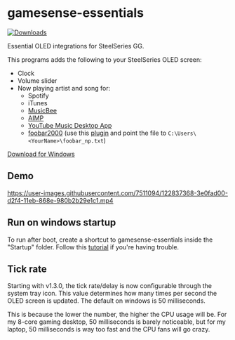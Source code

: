 # gamesense-essentials
[![Downloads](https://img.shields.io/github/downloads/mtricht/gamesense-essentials/total.svg)](https://github.com/mtricht/gamesense-essentials/releases)

Essential OLED integrations for SteelSeries GG.

This programs adds the following to your SteelSeries OLED screen:

- Clock
- Volume slider
- Now playing artist and song for:
  - Spotify
  - iTunes
  - [MusicBee](https://getmusicbee.com/)
  - [AIMP](https://www.aimp.ru/) 
  - [YouTube Music Desktop App](https://ytmdesktop.app/)
  - [foobar2000](https://www.foobar2000.org/) (use this [plugin](https://web.archive.org/web/20211122004949/https://skipyrich.com/wiki/Foobar2000:Now_Playing_Simple) and point the file to `C:\Users\<YourName>\foobar_np.txt`)

[Download for Windows](https://github.com/mtricht/gamesense-essentials/releases/download/1.12.0/gamesense-essentials-1.12.0.msi)  

## Demo
https://user-images.githubusercontent.com/7511094/122837368-3e0fad00-d2f4-11eb-868e-980b2b29e1c1.mp4

## Run on windows startup
To run after boot, create a shortcut to gamesense-essentials inside the "Startup" folder. Follow this [tutorial](https://www.howtogeek.com/208224/how-to-add-a-program-to-startup-in-windows/) if you're having trouble.

## Tick rate
Starting with v1.3.0, the tick rate/delay is now configurable through the system tray icon. This value determines how many times per second the OLED screen is updated.
The default on windows is 50 milliseconds.

This is because the lower the number, the higher the CPU usage will be. For my 8-core gaming desktop, 50 milliseconds is barely noticeable, but for my laptop, 50 milliseconds is way too fast and the CPU fans will go crazy.   

